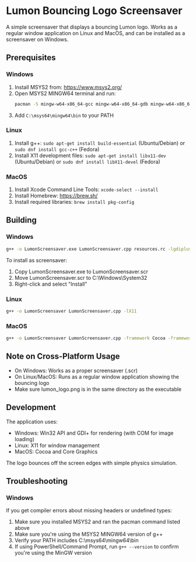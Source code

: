 # Lumon Bouncing Logo Screensaver

A simple screensaver that displays a bouncing Lumon logo. Works as a regular window application on Linux and MacOS, and can be installed as a screensaver on Windows.

## Prerequisites

### Windows
1. Install MSYS2 from: https://www.msys2.org/
2. Open MSYS2 MINGW64 terminal and run:
   ```bash
   pacman -S mingw-w64-x86_64-gcc mingw-w64-x86_64-gdb mingw-w64-x86_64-windows-default-manifest
   ```
3. Add `C:\msys64\mingw64\bin` to your PATH

### Linux
1. Install g++: `sudo apt-get install build-essential` (Ubuntu/Debian) or `sudo dnf install gcc-c++` (Fedora)
2. Install X11 development files: `sudo apt-get install libx11-dev` (Ubuntu/Debian) or `sudo dnf install libX11-devel` (Fedora)

### MacOS
1. Install Xcode Command Line Tools: `xcode-select --install`
2. Install Homebrew: https://brew.sh/
3. Install required libraries: `brew install pkg-config`

## Building

### Windows
```bash
g++ -o LumonScreensaver.exe LumonScreensaver.cpp resources.rc -lgdiplus -lgdi32 -luser32 -lole32 -loleaut32 -luuid -mwindows -DUNICODE -D_UNICODE
```
To install as screensaver:
1. Copy LumonScreensaver.exe to LumonScreensaver.scr
2. Move LumonScreensaver.scr to C:\Windows\System32
3. Right-click and select "Install"

### Linux
```bash
g++ -o LumonScreensaver LumonScreensaver.cpp -lX11
```

### MacOS
```bash
g++ -o LumonScreensaver LumonScreensaver.cpp -framework Cocoa -framework CoreGraphics
```

## Note on Cross-Platform Usage
- On Windows: Works as a proper screensaver (.scr)
- On Linux/MacOS: Runs as a regular window application showing the bouncing logo
- Make sure lumon_logo.png is in the same directory as the executable

## Development

The application uses:
- Windows: Win32 API and GDI+ for rendering (with COM for image loading)
- Linux: X11 for window management
- MacOS: Cocoa and Core Graphics

The logo bounces off the screen edges with simple physics simulation.

## Troubleshooting

### Windows
If you get compiler errors about missing headers or undefined types:
1. Make sure you installed MSYS2 and ran the pacman command listed above
2. Make sure you're using the MSYS2 MINGW64 version of g++
3. Verify your PATH includes C:\msys64\mingw64\bin
4. If using PowerShell/Command Prompt, run `g++ --version` to confirm you're using the MinGW version

